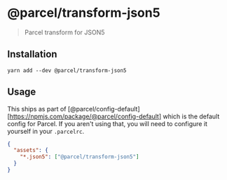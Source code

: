 # @parcel/transform-json5

> Parcel transform for JSON5

## Installation

```
yarn add --dev @parcel/transform-json5
```

## Usage

This ships as part of [@parcel/config-default][https://npmjs.com/package/@parcel/config-default]
which is the default config for Parcel. If you aren't using that, you will need
to configure it yourself in your `.parcelrc`.

```json
{
  "assets": {
    "*.json5": ["@parcel/transform-json5"]
  }
}
```
